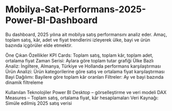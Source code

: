# Mobilya-Sat-Performans-2025-Power-BI-Dashboard
Bu dashboard, 2025 yılına ait mobilya satış performansını analiz eder. Amaç, toplam satış, kâr, adet ve fiyat trendlerini izleyerek ülke, bayi ve ürün bazında içgörüler elde etmektir.

Öne Çıkan Özellikler
KPI Cards: Toplam satış, toplam kâr, toplam adet, ortalama fiyat
Zaman Serisi: Aylara göre toplam tutar grafiği
Ülke Bazlı Analiz: İngiltere, Almanya, Türkiye ve Hollanda performans karşılaştırması
Ürün Analizi: Ürün kategorilerine göre satış ve ortalama fiyat karşılaştırması
Bayi Dağılımı: Bayilere göre toplam kâr oranları
Filtreler: Ay ve bayi bazında dinamik filtreleme

Kullanılan Teknolojiler
Power BI Desktop – görselleştirme ve veri modeli
DAX Measures – Toplam satış, ortalama fiyat, kâr hesaplamaları
Veri Kaynağı: Simüle edilmiş 2025 satış verisi
